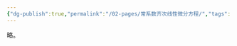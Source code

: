 ```yaml
---
{"dg-publish":true,"permalink":"/02-pages/常系数齐次线性微分方程/","tags":["personal/blog","math/高等数学/微分方程"]}
---
```


略。